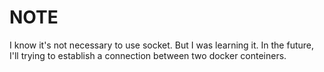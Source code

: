 # NOTE
I know it's not necessary to use socket. But I was learning it. In the future, I'll trying to establish a connection between two docker conteiners.

